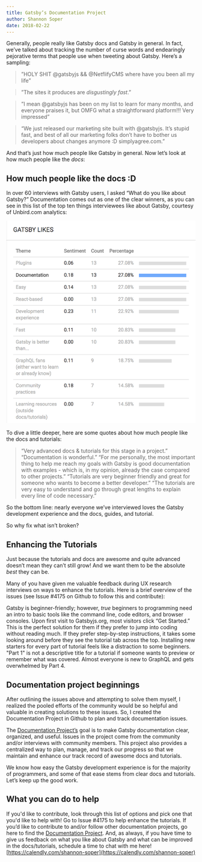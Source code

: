 ```yaml
---
title: Gatsby’s Documentation Project
author: Shannon Soper
date: 2018-02-22
---
```


Generally, people really like Gatsby docs and Gatsby in general. In fact, we’ve talked about tracking the number of curse words and endearingly pejorative terms that people use when tweeting about Gatsby. Here’s a sampling:

>”HOLY SHIT @gatsbyjs && @NetflifyCMS where have you been all my life”

>”The sites it produces are *disgustingly fast*.”

>”I mean @gatsbyjs has been on my list to learn for many months, and everyone praises it, but OMFG what a straightforward platform!!! Very impressed”

> “We just released our marketing site built with @gatsbyjs. It’s stupid fast, and best of all our marketing folks don’t have to bother us developers about changes anymore :D simplyagree.com.”

And that’s just how much people like Gatsby in general. Now let’s look at how much people like the _docs_:

## How much people like the docs :D

In over 60 interviews with Gatsby users, I asked “What do you like about Gatsby?” Documentation comes out as one of the clear winners, as you can see in this list of the top ten things interviewees like about Gatsby, courtesy of Unbird.com analytics:

![Unbird.com analytics screenshot](unbird-gatsby-likes.png)

To dive a little deeper, here are some quotes about how much people like the docs and tutorials:

> “Very advanced docs & tutorials for this stage in a project.”
> “Documentation is wonderful.”
> “For me personally, the most important thing to help me reach my goals with Gatsby is good documentation with examples - which is, in my opinion, already the case compared to other projects.”
> “Tutorials are very beginner friendly and great for someone who wants to become a better developer.”
> “The tutorials are very easy to understand and go through great lengths to explain every line of code necessary.”

So the bottom line: nearly everyone we’ve interviewed loves the Gatsby development experience and the docs, guides, and tutorial. 

So why fix what isn’t broken?

## Enhancing the Tutorials

Just because the tutorials and docs are awesome and quite advanced doesn’t mean they can’t still grow! And we want them to be the absolute _best_ they can be.

Many of you have given me valuable feedback during UX research interviews on ways to enhance the tutorials. Here is a brief overview of the issues (see Issue #4175 on Github to follow this and contribute):

Gatsby is beginner-friendly; however, _true_ beginners to programming need an intro to basic tools like the command line, code editors, and browser consoles.
Upon first visit to Gatsbyjs.org, most visitors click “Get Started.” This is the perfect solution for them if they prefer to jump into coding without reading much. If they prefer step-by-step instructions, it takes some looking around before they see the tutorial tab across the top.
Installing new starters for every part of tutorial feels like a distraction to some beginners.
"Part 1" is not a descriptive title for a tutorial if someone wants to preview or remember what was covered.
Almost everyone is new to GraphQL and gets overwhelmed by Part 4.

## Documentation project beginnings

After outlining the issues above and attempting to solve them myself, I realized the pooled efforts of the community would be so helpful and valuable in creating solutions to these issues. So, I created the Documentation Project in Github to plan and track documentation issues.

The [Documentation Project’s](https://github.com/gatsbyjs/gatsby/projects/3) goal is to make Gatsby documentation clear, organized, and useful. Issues in the project come from the community and/or interviews with community members. This project also provides a centralized way to plan, manage, and track our progress so that we maintain and enhance our track record of awesome docs and tutorials.

We know how easy the Gatsby development experience is for the majority of programmers, and some of that ease stems from clear docs and tutorials. Let’s keep up the good work.

## What you can do to help
If you'd like to contribute, look through this list of options and pick one that you'd like to help with! 
Go to Issue #4175 to help enhance the tutorials. 
If you’d like to contribute to and/or follow other documentation projects, go here to find the [Documentation Project](https://github.com/gatsbyjs/gatsby/projects/3). 
And, as always, if you have time to give us feedback on what you like about Gatsby and what can be improved in the docs/tutorials, schedule a time to chat with me here! [https://calendly.com/shannon-soper](https://calendly.com/shannon-soper)
